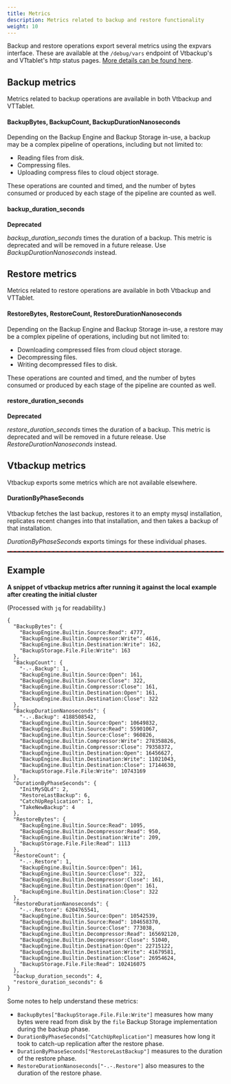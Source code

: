 ```yaml
---
title: Metrics
description: Metrics related to backup and restore functionality
weight: 10
---
```


Backup and restore operations export several metrics using the expvars interface. These are available at the `/debug/vars` endpoint of Vtbackup's and VTtablet's http status pages. [More details can be found here](../../features/monitoring/#3-push-based-metrics-system).

## Backup metrics

Metrics related to backup operations are available in both Vtbackup and VTTablet.

#### BackupBytes, BackupCount, BackupDurationNanoseconds

Depending on the Backup Engine and Backup Storage in-use, a backup may be a complex pipeline of operations, including but not limited to:

 * Reading files from disk.
 * Compressing files.
 * Uploading compress files to cloud object storage.

These operations are counted and timed, and the number of bytes consumed or produced by each stage of the pipeline are counted as well.

#### backup_duration_seconds

**Deprecated**

_backup_duration_seconds_ times the duration of a backup. This metric is deprecated and will be removed in a future release. Use _BackupDurationNanoseconds_ instead.

## Restore metrics

Metrics related to restore operations are available in both Vtbackup and VTTablet.

#### RestoreBytes, RestoreCount, RestoreDurationNanoseconds

Depending on the Backup Engine and Backup Storage in-use, a restore may be a complex pipeline of operations, including but not limited to:

 * Downloading compressed files from cloud object storage.
 * Decompressing files.
 * Writing decompressed files to disk.

These operations are counted and timed, and the number of bytes consumed or produced by each stage of the pipeline are counted as well.

#### restore_duration_seconds

**Deprecated**

_restore_duration_seconds_ times the duration of a backup. This metric is deprecated and will be removed in a future release. Use _RestoreDurationNanoseconds_ instead.

## Vtbackup metrics

Vtbackup exports some metrics which are not available elsewhere.

#### DurationByPhaseSeconds

Vtbackup fetches the last backup, restores it to an empty mysql installation, replicates recent changes into that installation, and then takes a backup of that installation.

_DurationByPhaseSeconds_ exports timings for these individual phases.

<hr style="border-top: 2px dashed brown">

## Example
**A snippet of vtbackup metrics after running it against the local example after creating the initial cluster**

(Processed with `jq` for readability.)

```
{
  "BackupBytes": {
    "BackupEngine.Builtin.Source:Read": 4777,
    "BackupEngine.Builtin.Compressor:Write": 4616,
    "BackupEngine.Builtin.Destination:Write": 162,
    "BackupStorage.File.File:Write": 163
  },
  "BackupCount": {
    "-.-.Backup": 1,
    "BackupEngine.Builtin.Source:Open": 161,
    "BackupEngine.Builtin.Source:Close": 322,
    "BackupEngine.Builtin.Compressor:Close": 161,
    "BackupEngine.Builtin.Destination:Open": 161,
    "BackupEngine.Builtin.Destination:Close": 322
  },
  "BackupDurationNanoseconds": {
    "-.-.Backup": 4188508542,
    "BackupEngine.Builtin.Source:Open": 10649832,
    "BackupEngine.Builtin.Source:Read": 55901067,
    "BackupEngine.Builtin.Source:Close": 960826,
    "BackupEngine.Builtin.Compressor:Write": 278358826,
    "BackupEngine.Builtin.Compressor:Close": 79358372,
    "BackupEngine.Builtin.Destination:Open": 16456627,
    "BackupEngine.Builtin.Destination:Write": 11021043,
    "BackupEngine.Builtin.Destination:Close": 17144630,
    "BackupStorage.File.File:Write": 10743169
  },
  "DurationByPhaseSeconds": {
    "InitMySQLd": 2,
    "RestoreLastBackup": 6,
    "CatchUpReplication": 1,
    "TakeNewBackup": 4
  },
  "RestoreBytes": {
    "BackupEngine.Builtin.Source:Read": 1095,
    "BackupEngine.Builtin.Decompressor:Read": 950,
    "BackupEngine.Builtin.Destination:Write": 209,
    "BackupStorage.File.File:Read": 1113
  },
  "RestoreCount": {
    "-.-.Restore": 1,
    "BackupEngine.Builtin.Source:Open": 161,
    "BackupEngine.Builtin.Source:Close": 322,
    "BackupEngine.Builtin.Decompressor:Close": 161,
    "BackupEngine.Builtin.Destination:Open": 161,
    "BackupEngine.Builtin.Destination:Close": 322
  },
  "RestoreDurationNanoseconds": {
    "-.-.Restore": 6204765541,
    "BackupEngine.Builtin.Source:Open": 10542539,
    "BackupEngine.Builtin.Source:Read": 104658370,
    "BackupEngine.Builtin.Source:Close": 773038,
    "BackupEngine.Builtin.Decompressor:Read": 165692120,
    "BackupEngine.Builtin.Decompressor:Close": 51040,
    "BackupEngine.Builtin.Destination:Open": 22715122,
    "BackupEngine.Builtin.Destination:Write": 41679581,
    "BackupEngine.Builtin.Destination:Close": 26954624,
    "BackupStorage.File.File:Read": 102416075
  },
  "backup_duration_seconds": 4,
  "restore_duration_seconds": 6
}
```

Some notes to help understand these metrics:

 * `BackupBytes["BackupStorage.File.File:Write"]` measures how many bytes were read from disk by the `file` Backup Storage implementation during the backup phase.
 * `DurationByPhaseSeconds["CatchUpReplication"]` measures how long it took to catch-up replication after the restore phase.
 * `DurationByPhaseSeconds["RestoreLastBackup"]` measures to the duration of the restore phase.
 * `RestoreDurationNanoseconds["-.-.Restore"]` also measures to the duration of the restore phase.
